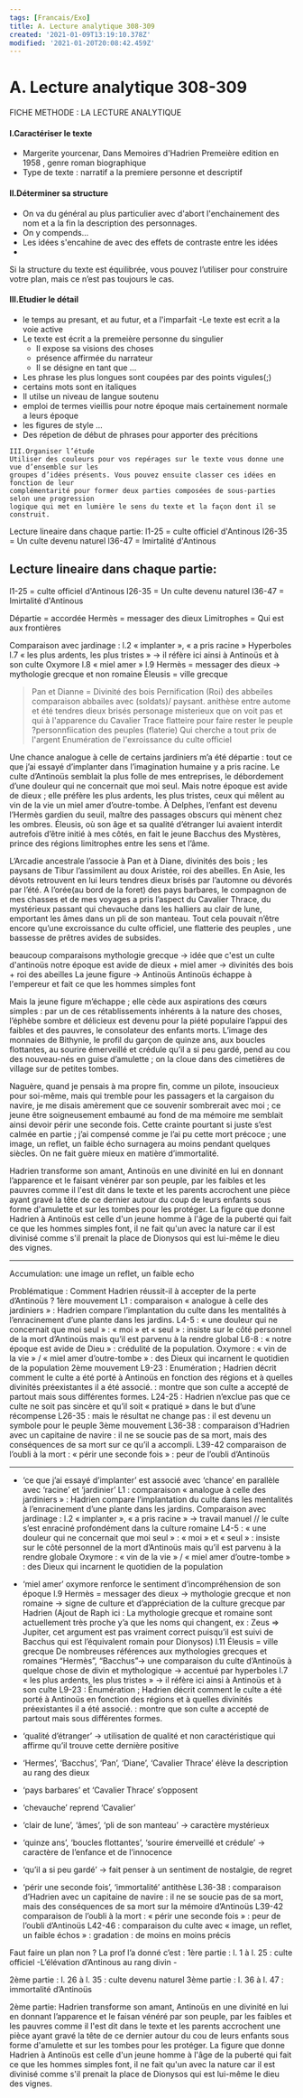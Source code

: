 ```yaml
---
tags: [Francais/Exo]
title: A. Lecture analytique 308-309
created: '2021-01-09T13:19:10.378Z'
modified: '2021-01-20T20:08:42.459Z'
---
```


# A. Lecture analytique 308-309

FICHE METHODE : LA LECTURE ANALYTIQUE
#### I.Caractériser le texte
  - Margerite yourcenar, Dans Memoires d'Hadrien Premeière edition en 1958 , genre roman biographique
  - Type de texte : narratif a la premiere personne et descriptif  

#### II.Déterminer sa structure
  - On va du général au plus particulier avec d'abort l'enchainement des nom et a la fin la description des personnages.
  - On y compends...
  - Les idées s'encahine de avec des effets de contraste entre les idées
  - 

Si la structure du texte est équilibrée, vous pouvez l’utiliser pour construire votre plan,
mais ce n’est pas toujours le cas.

#### III.Etudier le détail
  - le temps au presant, et au futur, et a l'imparfait
    -Le texte est ecrit a la voie active
  - Le texte est écrit a la premeière personne du singulier
    - Il expose sa visions des choses
    - présence affirmée du narrateur
    - Il se désigne en tant que ... 
  - Les phrase les plus longues sont coupées par des points vigules(;) 
  - certains mots sont en italiques
  - Il utilse un niveau de langue soutenu
  - emploi de termes vieillis pour notre époque mais certainement normale a leurs époque
  - les figures de style ...
  - Des répetion de début de phrases pour apporter des précitions



```
III.Organiser l’étude
Utiliser des couleurs pour vos repérages sur le texte vous donne une vue d’ensemble sur les
groupes d’idées présents. Vous pouvez ensuite classer ces idées en fonction de leur
complémentarité pour former deux parties composées de sous-parties selon une progression
logique qui met en lumière le sens du texte et la façon dont il se construit.
```

Lecture lineaire dans chaque partie:
l1-25 = culte officiel d'Antinous
l26-35 = Un culte devenu naturel
l36-47 = Imirtalité d'Antinous




## Lecture lineaire dans chaque partie:
l1-25 = culte officiel d'Antinous
l26-35 = Un culte devenu naturel
l36-47 = Imirtalité d'Antinous


Départie = accordée
Hermès = messager des dieux
Limitrophes = Qui est aux frontières

Comparaison avec jardinage : l.2 « implanter », « a pris racine »
Hyperboles l.7 « les plus ardents, les plus tristes » → il réfère ici ainsi à Antinoüs et à son culte 
Oxymore l.8 « miel amer »
l.9 Hermès = messager des dieux → mythologie grecque et non romaine
Éleusis = ville grecque

> Pan et Dianne = Divinité des bois
> Pernification (Roi) des abbeiles
> comparaison abbailes avec (soldats)/ paysant. 
> anithèse entre autome et été
> tendres dieux brisés
> personage misterieux que on voit pas et qui à l'apparence du Cavalier Trace
> flatteire pour faire rester le peuple 
> ?personnfiication des peuples (flaterie)
> Qui cherche a tout prix de l'argent
> Enumération de l'exroissance du culte officiel



Une chance analogue à celle de certains jardiniers m’a été départie : tout ce que j’ai essayé d’implanter dans l’imagination humaine y a pris racine. Le culte d’Antinoüs semblait la plus folle de mes entreprises, le débordement d’une douleur qui ne concernait que moi seul. Mais notre époque est avide de dieux ; elle préfère les plus ardents, les plus tristes, ceux qui mêlent au vin de la vie un miel amer d’outre-tombe. À Delphes, l’enfant est devenu l’Hermès gardien du seuil, maître des passages obscurs qui mènent chez les ombres. Éleusis, où son âge et sa qualité d’étranger lui avaient interdit autrefois d’être initié à mes côtés, en fait le jeune Bacchus des Mystères, prince des régions limitrophes entre les sens et l’âme. 

L’Arcadie ancestrale l’associe à Pan et à Diane, divinités des bois ;
les paysans de Tibur l’assimilent au doux Aristée, roi des abeilles. 
En Asie, les dévots retrouvent en lui leurs tendres dieux brisés par l’automne ou dévorés par l’été. 
A l’orée(au bord de la foret) des pays barbares, le compagnon de mes chasses et de mes voyages a pris l’aspect du Cavalier Thrace, du mystérieux passant qui chevauche dans les halliers au clair de lune, 
emportant les âmes dans un pli de son manteau.
Tout cela pouvait n’être encore qu’une excroissance du culte officiel, 
une flatterie des peuples
, une bassesse de prêtres avides de subsides.

beaucoup comparaisons mythologie grecque → idée que c'est un culte d'antinoüs
notre époque est avide de dieux + miel amer -> divinités des bois + roi des abeilles
La jeune figure -> Antinoüs
Antinoüs échappe à l'empereur et fait ce que les hommes simples font


Mais la jeune figure m’échappe ; elle cède aux aspirations des cœurs simples : par un de ces rétablissements inhérents à la nature des choses, l’éphèbe sombre et délicieux est devenu pour la piété populaire l’appui des faibles et des pauvres, le consolateur des enfants morts. L’image des monnaies de Bithynie, le profil du garçon de quinze ans, aux boucles flottantes, au sourire émerveillé et crédule qu’il a si peu gardé, pend au cou des nouveau-nés en guise d’amulette ; on la cloue dans des cimetières de village sur de petites tombes. 

Naguère, quand je pensais à ma propre fin, comme un pilote, insoucieux pour soi-même, mais qui tremble pour les passagers et la cargaison du navire, je me disais amèrement que ce souvenir sombrerait avec moi ; ce jeune être soigneusement embaumé au fond de ma mémoire me semblait ainsi devoir périr une seconde fois. Cette crainte pourtant si juste s’est calmée en partie ; j’ai compensé comme je l’ai pu cette mort précoce ; une image, un reflet, un faible écho surnagera au moins pendant quelques siècles. On ne fait guère mieux en matière d’immortalité.



Hadrien transforme son amant, Antinoüs en une divinité en lui en donnant l’apparence et le faisant vénérer par son peuple, par les faibles et les pauvres comme il l'est dit dans le texte et les parents accrochent une pièce ayant gravé la tête de ce dernier autour du coup de leurs enfants sous forme d'amulette et sur les tombes pour les protéger. La figure que donne Hadrien à Antinoüs est celle d'un jeune homme à l'âge de la puberté qui fait ce que les hommes simples font, il ne fait qu'un avec la nature car il est divinisé comme s'il prenait la place de Dionysos qui est lui-même le dieu des vignes.


---

Accumulation: une image un reflet, un faible echo





Problématique : Comment Hadrien réussit-il à accepter de la perte d’Antinoüs ?
1ère mouvement
L1 : comparaison « analogue à celle des jardiniers » : Hadrien compare l’implantation du culte dans les mentalités à l’enracinement d’une plante dans les jardins.
L4-5 : « une douleur qui ne concernait que moi seul » : « moi » et « seul » : insiste sur le côté personnel de la mort d’Antinoüs mais qu’il est parvenu à la rendre global 
L6-8 : « notre époque est avide de Dieu » : crédulité de la population.
Oxymore : « vin de la vie » / « miel amer d’outre-tombe » : des Dieux qui incarnent le quotidien de la population
2ème mouvement
L9-23 : Enumération ; Hadrien décrit comment le culte a été porté à Antinoüs en fonction des régions et à quelles divinités préexistantes il a été associé. : montre que son culte a accepté de partout mais sous différentes formes.
L24-25 : Hadrien n’exclue pas que ce culte ne soit pas sincère et qu’il soit « pratiqué » dans le but d’une récompense
L26-35 : mais le résultat ne change pas : il est devenu un symbole pour le peuple
3ème mouvement
L36-38 : comparaison d’Hadrien avec un capitaine de navire : il ne se soucie pas de sa mort, mais des conséquences de sa mort sur ce qu’il a accompli.
L39-42 comparaison de l’oubli à la mort : « périr une seconde fois » : peur de l’oubli d’Antinoüs


---


- ‘ce que j’ai essayé d’implanter’ est associé avec ‘chance’ en parallèle avec ‘racine’ et ‘jardinier’
L1 : comparaison « analogue à celle des jardiniers » : Hadrien compare l’implantation du culte dans les mentalités à l’enracinement d’une plante dans les jardins.
Comparaison avec jardinage : l.2 « implanter », « a pris racine » → travail manuel // le culte s’est enraciné profondément dans la culture romaine
L4-5 : « une douleur qui ne concernait que moi seul » : « moi » et « seul » : insiste sur le côté personnel de la mort d’Antinoüs mais qu’il est parvenu à la rendre globale 
Oxymore : « vin de la vie » / « miel amer d’outre-tombe » : des Dieux qui incarnent le quotidien de la population
- ‘miel amer’ oxymore renforce le sentiment d’incompréhension de son époque
l.9 Hermès = messager des dieux → mythologie grecque et non romaine -> signe de culture et d’appréciation de la culture grecque par Hadrien (Ajout de Raph ici : La mythologie grecque et romaine sont actuellement très proche y’a que les noms qui changent, ex : Zeus => Jupiter, cet argument est pas vraiment correct puisqu’il est suivi de Bacchus qui est l’équivalent romain pour Dionysos)
l.11 Éleusis = ville grecque
De nombreuses références aux mythologies grecques et romaines “Hermès”, “Bacchus”-> une comparaison du culte d’Antinoüs à quelque chose de divin et mythologique 
-> accentué par hyperboles l.7 « les plus ardents, les plus tristes » → il réfère ici ainsi à Antinoüs et à son culte
L9-23 : Énumération ; Hadrien décrit comment le culte a été porté à Antinoüs en fonction des régions et à quelles divinités préexistantes il a été associé. : montre que son culte a accepté de partout mais sous différentes formes.
- ‘qualité d’étranger’ -> utilisation de qualité et non caractéristique qui affirme qu’il trouve cette dernière positive

- ‘Hermes’, ‘Bacchus’, ‘Pan’, ‘Diane’, ‘Cavalier Thrace’ élève la description au rang des dieux

- ‘pays barbares’ et ‘Cavalier Thrace’ s’opposent

- ‘chevauche’ reprend ‘Cavalier’

- ‘clair de lune’, ‘âmes’, ‘pli de son manteau’ -> caractère mystérieux

- ‘quinze ans’, ‘boucles flottantes’, ‘sourire émerveillé et crédule’ -> caractère de l’enfance et de l’innocence

- ‘qu’il a si peu gardé’ -> fait penser à un sentiment de nostalgie, de regret

- ‘périr une seconde fois’, ‘immortalité’ antithèse
L36-38 : comparaison d’Hadrien avec un capitaine de navire : il ne se soucie pas de sa mort, mais des conséquences de sa mort sur la mémoire d’Antinoüs
L39-42 comparaison de l’oubli à la mort : « périr une seconde fois » : peur de l’oubli d’Antinoüs
L42-46 : comparaison du culte avec « image, un reflet, un faible échos » : gradation : de moins en moins précis 

Faut faire un plan non ?
La prof l’a donné c’est :
1ère partie : l. 1 à l. 25 :  culte officiel
	-L’élévation d’Antinous au rang divin
	-

2ème partie : l. 26 à l. 35 : culte devenu naturel
3ème partie : l. 36 à l. 47 : immortalité d’Antinoüs

2ème partie:
Hadrien transforme son amant, Antinoüs en une divinité en lui en donnant l’apparence et le faisan vénéré par son peuple, par les faibles et les pauvres comme il l'est dit dans le texte et les parents accrochent une pièce ayant gravé la tête de ce dernier autour du cou de leurs enfants sous forme d'amulette et sur les tombes pour les protéger. La figure que donne Hadrien à Antinoüs est celle d'un jeune homme à l'âge de la puberté qui fait ce que les hommes simples font, il ne fait qu'un avec la nature car il est divinisé comme s'il prenait la place de Dionysos qui est lui-même le dieu des vignes.

